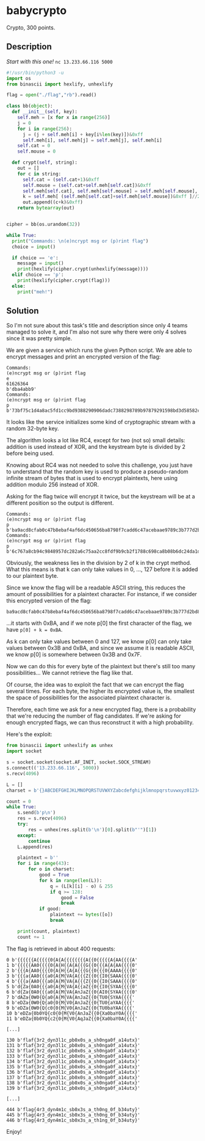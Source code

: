 # babycrypto

Crypto, 300 points.

## Description

_Start with this one!_ `nc 13.233.66.116 5000`

```python
#!/usr/bin/python3 -u
import os
from binascii import hexlify, unhexlify

flag = open("./flag","rb").read()

class bb(object):
  def __init__(self, key):
    self.meh = [x for x in range(256)]
    j = 0
    for i in range(256):
      j = (j + self.meh[i] + key[i%len(key)])&0xff
      self.meh[i], self.meh[j] = self.meh[j], self.meh[i]
    self.cat = 0
    self.mouse = 0

  def crypt(self, string):
    out = []
    for c in string:
      self.cat = (self.cat+1)&0xff
      self.mouse = (self.cat+self.meh[self.cat])&0xff
      self.meh[self.cat], self.meh[self.mouse] = self.meh[self.mouse], self.meh[self.cat]
      k = self.meh[ (self.meh[self.cat]+self.meh[self.mouse])&0xff ]//2
      out.append((c+k)&0xff)
    return bytearray(out)


cipher = bb(os.urandom(32))

while True:
  print("Commands: \n(e)ncrypt msg or (p)rint flag")
  choice = input()

  if choice == 'e':
    message = input()
    print(hexlify(cipher.crypt(unhexlify(message))))
  elif choice == 'p':
    print(hexlify(cipher.crypt(flag)))
  else:
    print("meh!")
```

## Solution

So I'm not sure about this task's title and description since only 4 teams managed to solve it, and I'm also not sure why there were only 4 solves since it was pretty simple.

We are given a service which runs the given Python script. We are able to encrypt messages and print an encrypted version of the flag:

```text
Commands:
(e)ncrypt msg or (p)rint flag
e
61626364
b'dba4abb9'
Commands:
(e)ncrypt msg or (p)rint flag
p
b'73bf75c1d4a8ac5fd1cc9bd9388290906dadc7388298789b97879291598bd3d58582c8787c89c1d6af882b'
```

It looks like the service initializes some kind of cryptographic stream with a random 32-byte key.

The algorithm looks a lot like RC4, except for two \(not so\) small details: addition is used instead of XOR, and the keystream byte is divided by 2 before being used.

Knowing about RC4 was not needed to solve this challenge, you just have to understand that the random key is used to produce a pseudo-random infinite stream of bytes that is used to encrypt plaintexts, here using addition modulo 256 instead of XOR.

Asking for the flag twice will encrypt it twice, but the keystream will be at a different position so the output is different.

```text
Commands:
(e)ncrypt msg or (p)rint flag
p
b'ba9acd8cfab0c47b8ebaf4af6dc450656ba8798f7cadd6c47acebaae9789c3b777d2bd8f697bcff2add369'
Commands:
(e)ncrypt msg or (p)rint flag
p
b'6c767a8cb94c9848957dc282a6c75aa2cc8fdf9b9cb2f1788c698ca8b08b6dc24da1d87b5371a0a7ea9e3f'
```

Obviously, the weakness lies in the division by 2 of k in the crypt method. What this means is that k can only take values in 0, ..., 127 before it is added to our plaintext byte.

Since we know the flag will be a readable ASCII string, this reduces the amount of possibilities for a plaintext character. For instance, if we consider this encrypted version of the flag:

```text
ba9acd8cfab0c47b8ebaf4af6dc450656ba8798f7cadd6c47acebaae9789c3b777d2bd8f697bcff2add369
```

...it starts with 0xBA, and if we note p\[0\] the first character of the flag, we have `p[0] + k = 0xBA`.

As k can only take values between 0 and 127, we know p\[0\] can only take values between 0x3B and 0xBA, and since we assume it is readable ASCII, we know p\[0\] is somewhere between 0x3B and 0x7F.

Now we can do this for every byte of the plaintext but there's still too many possibilities... We cannot retrieve the flag like that.

Of course, the idea was to exploit the fact that we can encrypt the flag several times. For each byte, the higher its encrypted value is, the smallest the space of possibilities for the associated plaintext character is.

Therefore, each time we ask for a new encrypted flag, there is a probability that we're reducing the number of flag candidates. If we're asking for enough encrypted flags, we can thus reconstruct it with a high probability.

Here's the exploit:

```python
from binascii import unhexlify as unhex
import socket

s = socket.socket(socket.AF_INET, socket.SOCK_STREAM)
s.connect(('13.233.66.116', 5000))
s.recv(4096)

L = []
charset = b'{}ABCDEFGHIJKLMNOPQRSTUVWXYZabcdefghijklmnopqrstuvwxyz0123456789-_'

count = 0
while True:
    s.send(b'p\n')
    res = s.recv(4096)
    try:
        res = unhex(res.split(b'\n')[0].split(b"'")[1])
    except:
        continue
    L.append(res)

    plaintext = b''
    for i in range(43):
        for o in charset:
            good = True
            for k in range(len(L)):
                q = (L[k][i] - o) & 255
                if q >= 128:
                    good = False
                    break
            if good:
                plaintext += bytes([o])
                break

    print(count, plaintext)
    count += 1
```

The flag is retrieved in about 400 requests:

```text
0 b'{{{{{{A{{{{{0{A{A{{{{{{{{A{{0{{{{{A{AA{{{{A'
1 b'{{{{{AA0{{{{0{A{H{{A{A{{{G{{0{{{A{A{AA{{{{0'
2 b'{{{A{AA0{{{{0{A{H{{A{A{{{G{{0{{{0{AAAA{{{{0'
3 b'{{{a{AA0{{{a0{A{M{VA{A{{{Z{{0{{I0{SAAA{{{{0'
4 b'{{{a{AA0{{{a0{A{M{VA{A{{{Z{{0{{I0{SAAA{{{{0'
5 b'd{Za{0A0{{{a0{A{M{VA{A{{aZ{{0{{I0{SYAA{{{{0'
6 b'd{Za{0A0{{{a0{A{M{VA{AnJaZ{{0{AI0{SYAA{{{{0'
7 b'dAZa{0W0{Q{a0{A{M{VA{AnJaZ{{0{TU0{SYAA{{{{'
8 b'eDZa{0W0{Q{a0{0{M{V0{AnJaZ{{0{TU0{aYAA{{{{'
9 b'eDZa{0W0{Q{c0{0{M{V0{AnJaZ{{0{TU0baYAA{{{{'
10 b'eDZa{0b0YQ{c0{0{M{V0{AnJaZ{{0{Xa0baY0A{{{{'
11 b'eDZa{0b0YQ{c2{0{M{V0{AqJaZ{{0{Xa0baY0A{{{{'

[...]

130 b'flaf{3r2_dyn3l1c_pb0x0s_a_sh0nga0f_a14utx}'
131 b'flaf{3r2_dyn3l1c_pb0x0s_a_sh0nga0f_a14utx}'
132 b'flaf{3r2_dyn3l1c_pb0x0s_a_sh0nga0f_a14utx}'
133 b'flaf{3r2_dyn3l1c_pb0x0s_a_sh0nga0f_a14utx}'
134 b'flaf{3r2_dyn3l1c_pb0x0s_a_sh0nga0f_a14utx}'
135 b'flaf{3r2_dyn3l1c_pb0x0s_a_sh0nga0f_a14utx}'
136 b'flaf{3r2_dyn3l1c_pb0x0s_a_sh0nga0f_a14utx}'
137 b'flaf{3r2_dyn3l1c_pb0x0s_a_sh0nga0f_a14utx}'
138 b'flaf{3r2_dyn3l1c_pb0x0s_a_sh0nga0f_a14utx}'
139 b'flaf{3r2_dyn3l1c_pb0x0s_a_sh0nga0f_a14utx}'

[...]

444 b'flag{4r3_dyn4m1c_sb0x3s_a_th0ng_0f_b34uty}'
445 b'flag{4r3_dyn4m1c_sb0x3s_a_th0ng_0f_b34uty}'
446 b'flag{4r3_dyn4m1c_sb0x3s_a_th1ng_0f_b34uty}'
```

Enjoy!

